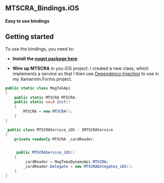 ﻿## MTSCRA_Bindings.iOS
#### Easy to use bindings

## Getting started
To use the bindings, you need to:

  - **Install the [nuget package here](https://www.nuget.org/packages/Xamarin.Bindings.MagTek.iOS/)**.

  - **Wire up MTSCRA** in you iOS project:
  I created a new class, which implements a service so that I then use [Dependency Injection](https://developer.xamarin.com/guides/xamarin-forms/application-fundamentals/dependency-service/introduction/) 
  to use in my Xamarmin.Forms project.



```csharp
public static class MagTekApi
{
    public static MTSCRA MTSCRA;
    public static void Init()
    {
        MTSCRA = new MTSCRA();
    }
}

 public class MTSCRAService_iOS : IMTSCRAService
{
    private readonly MTSCRA _cardReader;


	 public MTSCRAService_iOS()
    {
		_cardReader = MagTekeDynamoApi.MTSCRA;
		_cardReader.Delegate = new MTSCRADelegates_iOS();
	}
}
```